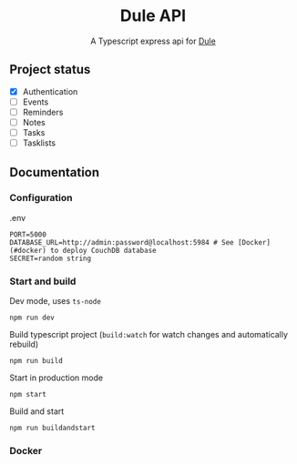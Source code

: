 <div align="center">

# Dule API
A Typescript express api for [Dule](https://github.com/withdule/dule)

</div>

## Project status
- [x] Authentication
- [ ] Events 
- [ ] Reminders
- [ ] Notes
- [ ] Tasks
- [ ] Tasklists

## Documentation

### Configuration
.env
```dotenv
PORT=5000
DATABASE_URL=http://admin:password@localhost:5984 # See [Docker](#docker) to deploy CouchDB database
SECRET=random string
```

### Start and build

Dev mode, uses `ts-node`
```shell
npm run dev
```

Build typescript project (`build:watch` for watch changes and automatically rebuild)
```shell
npm run build
```

Start in production mode
```shell
npm start
```

Build and start
```shell
npm run buildandstart
```

### Docker

[//]: # (TODO)
